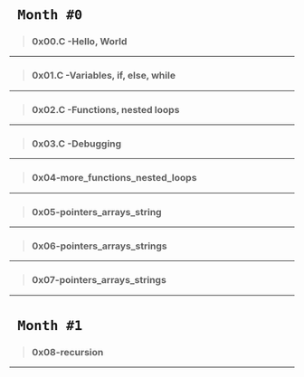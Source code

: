 # ` Month #0`
> ### 0x00.C -Hello, World
********************************************
> ### 0x01.C -Variables, if, else, while
********************************************
> ### 0x02.C -Functions, nested loops
********************************************
> ### 0x03.C -Debugging
********************************************
> ### 0x04-more_functions_nested_loops
********************************************
> ### 0x05-pointers_arrays_string
********************************************
> ### 0x06-pointers_arrays_strings
********************************************
> ### 0x07-pointers_arrays_strings
********************************************
# ` Month #1`
> ### 0x08-recursion
********************************************
